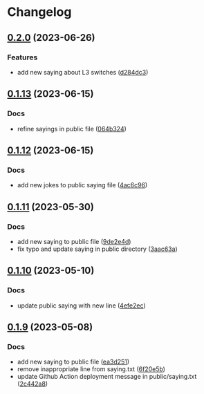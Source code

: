 # Changelog

## [0.2.0](https://github.com/cloverdefa/Whosis-Sayings/compare/v0.1.13...v0.2.0) (2023-06-26)


### Features

* add new saying about L3 switches ([d284dc3](https://github.com/cloverdefa/Whosis-Sayings/commit/d284dc3bedd8e07fc43fd1078f393d28e7fcf38a))

## [0.1.13](https://github.com/cloverdefa/Whosis-Sayings/compare/v0.1.12...v0.1.13) (2023-06-15)


### Docs

* refine sayings in public file ([064b324](https://github.com/cloverdefa/Whosis-Sayings/commit/064b3240e8d7512daa79ae3edececa4af20b8dd9))

## [0.1.12](https://github.com/cloverdefa/Whosis-Sayings/compare/v0.1.11...v0.1.12) (2023-06-15)


### Docs

* add new jokes to public saying file ([4ac6c96](https://github.com/cloverdefa/Whosis-Sayings/commit/4ac6c969f183786752426b1e6d6d2a22d77b1ecc))

## [0.1.11](https://github.com/cloverdefa/Whosis-Sayings/compare/v0.1.10...v0.1.11) (2023-05-30)


### Docs

* add new saying to public file ([9de2e4d](https://github.com/cloverdefa/Whosis-Sayings/commit/9de2e4de00185164653541449e353ed2e2d33395))
* fix typo and update saying in public directory ([3aac63a](https://github.com/cloverdefa/Whosis-Sayings/commit/3aac63a8c04fa6bbae9c98210aed10d40b7d1db1))

## [0.1.10](https://github.com/cloverdefa/Whosis-Sayings/compare/v0.1.9...v0.1.10) (2023-05-10)


### Docs

* update public saying with new line ([4efe2ec](https://github.com/cloverdefa/Whosis-Sayings/commit/4efe2ec1b8f0e13464af6e6d8bb42cd4f8801ac6))

## [0.1.9](https://github.com/cloverdefa/Whosis-Sayings/compare/0.1.8...v0.1.9) (2023-05-08)


### Docs

* add new saying to public file ([ea3d251](https://github.com/cloverdefa/Whosis-Sayings/commit/ea3d2517b2ca7ee0a818f6f650b3ffe9208a44a2))
* remove inappropriate line from saying.txt ([6f20e5b](https://github.com/cloverdefa/Whosis-Sayings/commit/6f20e5bb1e8c15ddfa4f920f846cdceb72fe0721))
* update Github Action deployment message in public/saying.txt ([2c442a8](https://github.com/cloverdefa/Whosis-Sayings/commit/2c442a8f2f1374a1e5c6bb304ffd4e232dc40154))
